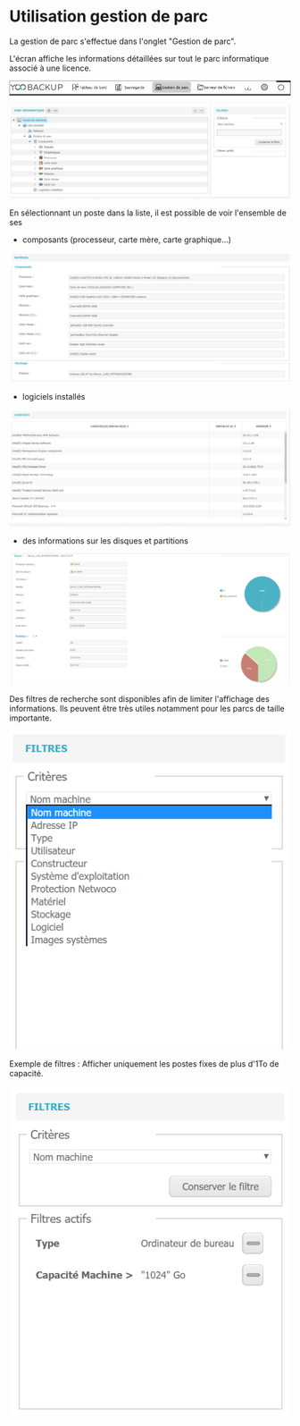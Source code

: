 # Utilisation gestion de parc

 La gestion de parc s'effectue dans l'onglet "Gestion de parc".

L'écran affiche les informations détaillées sur tout le parc informatique associé à une licence.

![](.gitbook/assets/menu-getsion_de_parc.gif)

![](.gitbook/assets/gestion-de-parc-pc.PNG)

En sélectionnant un poste dans la liste, il est possible de voir l'ensemble de ses 

* composants \(processeur, carte mère, carte graphique...\)

![](.gitbook/assets/gestion-de-parc-materiel.PNG)

* logiciels installés

![](.gitbook/assets/gestion-de-parc-logiciel.PNG)

* des informations sur les disques et partitions

![](.gitbook/assets/gestion-de-parc-disque.PNG)

Des filtres de recherche sont disponibles afin de limiter l'affichage des informations. Ils peuvent être très utiles notamment pour les parcs de taille importante.

![](.gitbook/assets/gestion-de-parc-filtres.png)

Exemple de filtres : Afficher uniquement les postes fixes de plus d'1To de capacité.

![](.gitbook/assets/gestion-de-parc-filtres-exemple.PNG)

